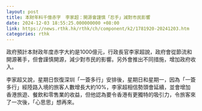 ```yaml
---
layout: post
title: 本財年料千億赤字　李家超：開源會謹慎「忍手」減對市民影響
date: 2024-12-03 18:55:25.000000000 +08:00
link: https://news.rthk.hk/rthk/ch/component/k2/1781920-20241203.htm
categories: rthk
---
```


政府預計本財政年度赤字大約是1000億元，行政長官李家超說，政府會從節流和開源著手，但會謹慎開源，減少對市民的影響。另外會推出不同措施，增加政府收入。

李家超又說，星期日恢復深圳「一簽多行」安排後，星期日和星期一，因為「一簽多行」經陸路入境的旅客人數增長大約10%，李家超相信勢頭會延續，並會增加香港旅遊、餐飲和零售業的收益，但他認為要令香港有更獨特的吸引力，令旅客來了一次後，「心思思」想再來。
